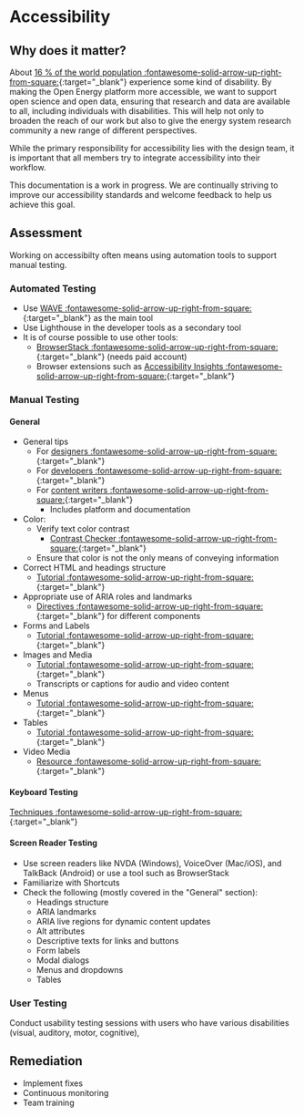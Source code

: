 # Accessibility

## Why does it matter?

About [16 % of the world population :fontawesome-solid-arrow-up-right-from-square:](https://www.who.int/news-room/fact-sheets/detail/disability-and-health#:~:text=Key%20facts,1%20in%206%20of%20us.){:target="_blank"} experience some kind of disability. By making the Open Energy platform more accessible, we want to support open science and open data, ensuring that research and data are available to all, including individuals with disabilities. This will help not only to broaden the reach of our work but also to give the energy system research community a new range of different perspectives.

While the primary responsibility for accessibility lies with the design team, it is important that all members try to integrate accessibility into their workflow.

This documentation is a work in progress. We are continually striving to improve our accessibility standards and welcome feedback to help us achieve this goal.

## Assessment

Working on accessibilty often means using automation tools to support manual testing.

### Automated Testing

- Use [WAVE :fontawesome-solid-arrow-up-right-from-square:](https://wave.webaim.org/){:target="_blank"} as the main tool
- Use Lighthouse in the developer tools as a secondary tool
- It is of course possible to use other tools:
    - [BrowserStack :fontawesome-solid-arrow-up-right-from-square:](https://www.browserstack.com/accessibility-testing){:target="_blank"} (needs paid account)
    - Browser extensions such as [Accessibility Insights :fontawesome-solid-arrow-up-right-from-square:](https://accessibilityinsights.io/docs/web/getstarted/assessment/){:target="_blank"}

### Manual Testing

#### General

- General tips
    - For [designers :fontawesome-solid-arrow-up-right-from-square:](https://www.w3.org/WAI/tips/designing/){:target="_blank"}
    - For [developers :fontawesome-solid-arrow-up-right-from-square:](https://www.w3.org/WAI/tips/developing/){:target="_blank"}
    - For [content writers :fontawesome-solid-arrow-up-right-from-square:](https://www.w3.org/WAI/tips/writing/){:target="_blank"}
        - Includes platform and documentation
- Color:
    - Verify text color contrast
        - [Contrast Checker :fontawesome-solid-arrow-up-right-from-square:](https://webaim.org/resources/contrastchecker/){:target="_blank"}
    - Ensure that color is not the only means of conveying information
- Correct HTML and headings structure
    - [Tutorial :fontawesome-solid-arrow-up-right-from-square:](https://www.w3.org/WAI/tutorials/page-structure/){:target="_blank"}
- Appropriate use of ARIA roles and landmarks
    - [Directives :fontawesome-solid-arrow-up-right-from-square:](https://www.w3.org/WAI/ARIA/apg/patterns/){:target="_blank"} for different components
- Forms and Labels
    - [Tutorial :fontawesome-solid-arrow-up-right-from-square:](https://www.w3.org/WAI/tutorials/forms/){:target="_blank"}
- Images and Media
    - [Tutorial :fontawesome-solid-arrow-up-right-from-square:](https://www.w3.org/WAI/tutorials/images/){:target="_blank"}
    - Transcripts or captions for audio and video content
- Menus
    - [Tutorial :fontawesome-solid-arrow-up-right-from-square:](https://www.w3.org/WAI/tutorials/menus/){:target="_blank"}
- Tables
    - [Tutorial :fontawesome-solid-arrow-up-right-from-square:](https://www.w3.org/WAI/tutorials/tables/){:target="_blank"}
- Video Media
    - [Resource :fontawesome-solid-arrow-up-right-from-square:](https://www.w3.org/WAI/media/av/){:target="_blank"}

#### Keyboard Testing

[Techniques :fontawesome-solid-arrow-up-right-from-square:](https://webaim.org/techniques/keyboard/){:target="_blank"}

#### Screen Reader Testing

- Use screen readers like NVDA (Windows), VoiceOver (Mac/iOS), and TalkBack (Android) or use a tool such as BrowserStack
- Familiarize with Shortcuts
- Check the following (mostly covered in the "General" section):
    - Headings structure
    - ARIA landmarks
    - ARIA live regions for dynamic content updates
    - Alt attributes
    - Descriptive texts for links and buttons
    - Form labels
    - Modal dialogs
    - Menus and dropdowns
    - Tables

### User Testing

Conduct usability testing sessions with users who have various disabilities (visual, auditory, motor, cognitive)‚

## Remediation

- Implement fixes
- Continuous monitoring
- Team training